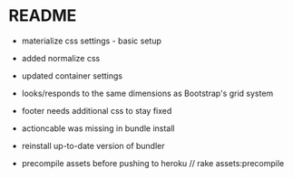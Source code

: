 # README

* materialize css settings - basic setup

* added normalize css

* updated container settings

* looks/responds to the same dimensions as Bootstrap's grid system 

* footer needs additional css to stay fixed

* actioncable was missing in bundle install 

* reinstall up-to-date version of bundler

* precompile assets before pushing to heroku // rake assets:precompile 